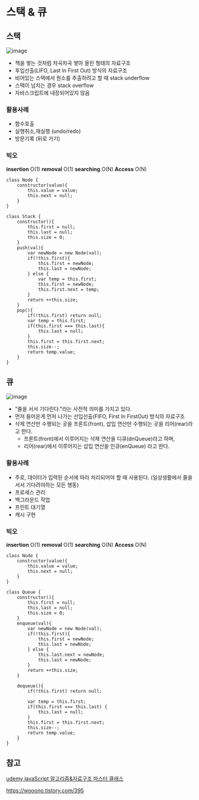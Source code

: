 # 스택 & 큐

## 스택
![image](https://user-images.githubusercontent.com/80516736/230083059-f7cec0e2-3829-415e-b0de-52998d41b26f.png)

- 책을 쌓는 것처럼 차곡차곡 쌓아 올린 형태의 자료구조
- 후입선출(LIFO, Last In First Out) 방식의 자료구조
- 비어있는 스택에서 원소를 추출하려고 할 때 stack underflow
- 스택이 넘치는 경우 stack overflow
- 자바스크립트에 내장되어있지 않음

### 활용사례
- 함수호출
- 실행취소,재실행 (undo/redo)
- 방문기록 (뒤로 가기)
 
### 빅오
**insertion** O(1)
**removal** O(1)
**searching**  O(N)
**Access**  O(N)

```
class Node {
    constructor(value){
        this.value = value;
        this.next = null;
    }
}

class Stack {
    constructor(){
        this.first = null;
        this.last = null;
        this.size = 0;
    }
    push(val){
        var newNode = new Node(val);
        if(!this.first){
            this.first = newNode;
            this.last = newNode;
        } else {
            var temp = this.first;
            this.first = newNode;
            this.first.next = temp;
        }
        return ++this.size;
    }
    pop(){
        if(!this.first) return null;
        var temp = this.first;
        if(this.first === this.last){
            this.last = null;
        }
        this.first = this.first.next;
        this.size--;
        return temp.value;
    }
}
```

## 큐
![image](https://user-images.githubusercontent.com/80516736/230083594-15c0829d-289b-4662-a79e-f3aa4ae4e3f9.png)

- "줄을 서서 기다린다."라는 사전적 의미를 가지고 있다.
- 먼저 들어온게 먼저 나가는 선입선출(FIFO, First In FirstOut) 방식의 자료구조
- 삭제 연산만 수행되는 곳을 프론트(front), 삽입 연산만 수행되는 곳을 리어(rear)라고 한다.
  - 프론트(front)에서 이루어지는 삭제 연산을 디큐(dnQueue)라고 하며,
  - 리어(rear)에서 이루어지는 삽입 연산을 인큐(enQueue) 라고 한다.

### 활용사례
- 주로, 데이터가 입력된 순서에 따라 처리되어야 할 때 사용된다. (일상생활에서 줄을 서서 기다려야하는 모든 행동)
- 프로세스 관리
- 백그라운드 작업
- 프린트 대기열
- 캐시 구현

### 빅오
**insertion** O(1)
**removal** O(1)
**searching**  O(N)
**Access**  O(N)

```
class Node {
    constructor(value){
        this.value = value;
        this.next = null;
    }
}

class Queue {
    constructor(){
        this.first = null;
        this.last = null;
        this.size = 0;
    }
    enqueue(val){
        var newNode = new Node(val);
        if(!this.first){
            this.first = newNode;
            this.last = newNode;
        } else {
            this.last.next = newNode;
            this.last = newNode;
        }
        return ++this.size;
    }

    dequeue(){
        if(!this.first) return null;

        var temp = this.first;
        if(this.first === this.last) {
            this.last = null;
        }
        this.first = this.first.next;
        this.size--;
        return temp.value;
    }
}
```

## 참고
[udemy javaScript 알고리즘&자료구조 마스터 클래스](https://kmooc.udemy.com/course/best-javascript-data-structures)

https://wooono.tistory.com/395
